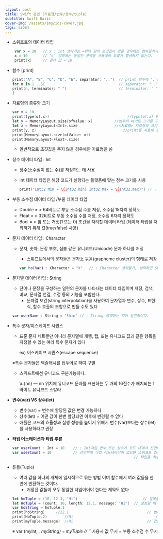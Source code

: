 ```yaml
---
layout: post
title: Swift 문법 (자료형/변수/상수/tuple)
subtitle: Swift Basic
cover-img: /assets/img/ios-cover,jpg
tags: [iOS]
---
```



- 스위프트의 데이터 타입

    ```swift
     var x = 20   // x : int 생략가능 =위와 같이 초깃값이 있을 경우에는 컴파일러가 타입 추론(type inference)을   하므로  이터 타입을 명시할 필요 없음
     x = 10       // ‘=’ 양쪽에는 동일한 공백을 사용해야 오류가 발생하지 않는다.
     print(x)     // 결과 값 = 10 
    ```

- 함수 [print]

    ```swift
    print("A", "B", "C", "D", "E", separator: "..")  // print 함수에 ‘,’를 활용해서 한번에 여러개 출력가능하다.
    for n in 1...5{                                  // separator: ".." 출력 하려는 문자 중간에 원하는 문자 삽입기능
    print(n, terminator: " ")                        // terminator: " " 포문의 기본형인 개 행이 아닌 하나의 문자열로 인식하게 해주는 기능
    }
    ```

- 자료형의 종류와 크기

    ```swift
    var x = 10
    print(type(of:x))					                 //type(of:x) 변수의 타입을 확인하기위한 명령어 
    let y = MemoryLayout.size(ofValue: x)		   //변수의 바이트 크기를 구하기 위한 명령어
    let z = MemoryLayout<Int>.size			       //<자료형> 자료형의 크기를 직접 구하기 위한 명령어
    print(y, z)					                       //print를 사용해 변수의 크기를 출력하는 방법과 명령어를 직접적으로 대입해서 바로 출력하는 방법이 있다.
    print(MemoryLayout.size(ofValue: x))		  
    print(MemoryLayout<Float>.size)
    ```

    - 일반적으로 초깃값을 주지 않을 경우에만 자료형을 씀
- 정수 데이터 타입 : Int
    - 정수(소수점이 없는 수)를 저장하는 데 사용
    - Int 데이터 타입은 해당 코드가 실행되는 플랫폼에 맞는 정수 크기를 사용

        ```swift
        print("Int32 Min = \(Int32.min) Int32 Max = \(Int32.max)") // \ = (출력하고 싶은 변수나 상수)
        ```

- 부동 소수점 데이터 타입 /부울 데이터 타입

    - Double     = > 64비트로 부동 소수점 수를 저장, 소수점 15자리 정확도
    - Float      = > 32비트로 부동 소수점 수를 저장, 소수점 6자리 정확도
    - Bool       = > 참 또는 거짓(1 또는 0) 조건을 처리할 데이터 타입 (데이터 타입을 처리하기 위해 값(true/false) 사용)

- 문자 데이터 타입 : Character
    - 문자, 숫자, 문장 부호, 심볼 같은 유니코드(Unicode) 문자 하나를 저장
        - 스위프트에서의 문자들은 문자소 묶음(grapheme cluster)의 형태로 저장

        ```swift
        var hoChar1 : Character = "X"   // : Character 생략불가, 생략하면 String형으로 인식한다. 초깃값은 작은 따옴표가 아니고 큰 따옴표
        ```

- 문자열 데이터 타입 : String
    - 단어나 문장을 구성하는 일련의 문자를 나타내는 데이터 타입이며 저장, 검색, 비교, 문자열 연결, 수정 등의 기능을 포함한다.
        - 문자열 보간(string interpolation)을 사용하여 문자열과 변수, 상수, 표현식, 함수 호출의 조합으로 만들 수도 있다

    ```swift
    var userName : String = "Shin" // : String 생략하는 것이 일반적이다.
    ```

- 특수 문자/이스케이프 시퀀스
    - 표준 문자 세트뿐만 아니라 문자열에 개행, 탭, 또는 유니코드 값과 같은 항목을 지정할 수 있는 여러 특수 문자가 있다

        ex) 이스케이프 시퀀스(escape sequence)

    ※특수 문자들은 역슬래시를 접두어로 하여 구별

    - 스위프트에선 유니코드 구분가능하다.

        \u{nn} ― nn 위치에 유니코드 문자를 표현하는 두 개의 16진수가 배치되는 1바이트 유니코드 스칼라

- **변수(var) VS 상수(let)**
    - 변수(var) = 변수에 할당된 값은 변경 가능하다
    - 상수(let)  = 어떤 값이 한번 할당되면 이후에 변경될 수 없다
    - 애플은 코드의 효율성과 실행 성능을 높이기 위해서 변수(var)보다는 상수(let)를 사용하라고 권장
- **타입 어노테이션과 타입 추론**

    ```swift
    var userCount : Int = 10    // : Int처럼 변수 또는 상수가 코드 내에서 선언되는 것이 타입 어노테이션이다.
    var userCount = 10 	        // 선언부에 타입 어노테이션이 없으면 스위프트 컴파일러는 상수 또는 변수의 				
    														// 타입을 식별하기 위해 타입추론을 한다.
    ```

- 튜플(Tuple)
    - 여러 값을 하나의 개체에 일시적으로 묶는 방법 이며 함수에서 여러 값들을 한 번에 반환하는 것이다.
        - 저장된 값들이 모두 동일한 타입이어야 한다는 제약도 없다

    ```swift
    let hoTuple = (10, 12.1, "Hi")			                    // 항목들은 어떠한 타입도 될 수 있다.
    let HoTuple = (count: 10, length: 12.1, message: "Hi")  // 생성할 때 각 값에 이름을 할당할 수도 있다
    var hoString = hoTuple.1
    print(hoString)		//12.1			                          // 변수 설정 후 변수를 불러오며 출력가능
    print(HoTuple.2)		//Hi			                          // 변수의 위치로 출력가능
    print(myTuple.message)	//Hi			                      // 값의 이름으로 출력가능
    ```

     ※ var (myInt, *, myString) = myTuple // ‘*’ 사용시 값 무시 = 부동 소수점 수 무시
